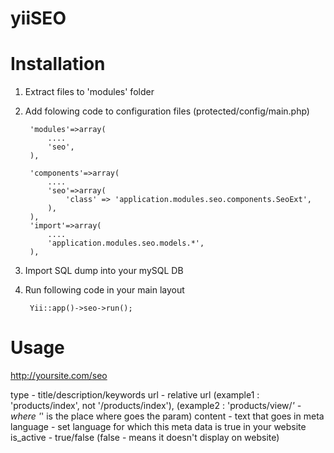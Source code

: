 yiiSEO
========

Installation
=========

1. Extract files to 'modules' folder
2. Add folowing code to configuration files (protected/config/main.php)

        'modules'=>array(
			....
			'seo',
		),
		
		'components'=>array(
			....
			'seo'=>array(
				'class' => 'application.modules.seo.components.SeoExt',
			),
		),
		'import'=>array(
			....
			'application.modules.seo.models.*',
		),
3. Import SQL dump into your mySQL DB		

4. Run following code in your main layout

	    Yii::app()->seo->run();

Usage
=========

http://yoursite.com/seo

type - title/description/keywords
url - relative url (example1 : 'products/index', not '/products/index'), (example2 : 'products/view/*' - where '*'
is the place where goes the param)
content - text that goes in meta
language - set language for which this meta data is true in your website
is_active - true/false (false - means it doesn't display on website)


    
